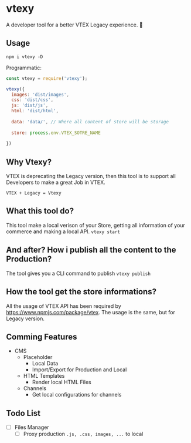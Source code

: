 # vtexy
A developer tool for a better VTEX Legacy experience. :rocket:

## Usage
`npm i vtexy -D`

Programmatic:
``` javascript
const vtexy = require('vtexy');

vtexy({
  images: 'dist/images',
  css: 'dist/css',
  js: 'dist/js',
  html: 'dist/html',
  
  data: 'data/', // Where all content of store will be storage 
 
  store: process.env.VTEX_SOTRE_NAME
  
})

```

## Why Vtexy?
VTEX is deprecating the Legacy version, then this tool is to support all Developers to make a great Job in VTEX.

`VTEX + Legacy = Vtexy`

## What this tool do?
This tool make a local verison of your Store, getting all information of your commerce and making a local API.
`vtexy start`

## And after? How i publish all the content to the Production?
The tool gives you a CLI command to publish
`vtexy publish`

## How the tool get the store informations?
All the usage of VTEX API has been required by https://www.npmjs.com/package/vtex.
The usage is the same, but for Legacy version.

## Comming Features
- CMS
  - Placeholder
    - Local Data
    - Import/Export for Production and Local
  - HTML Templates
    - Render local HTML Files
  - Channels
    - Get local configurations for channels

## Todo List
- [ ] Files Manager
  - [ ] Proxy production `.js, .css, images, ...` to local
